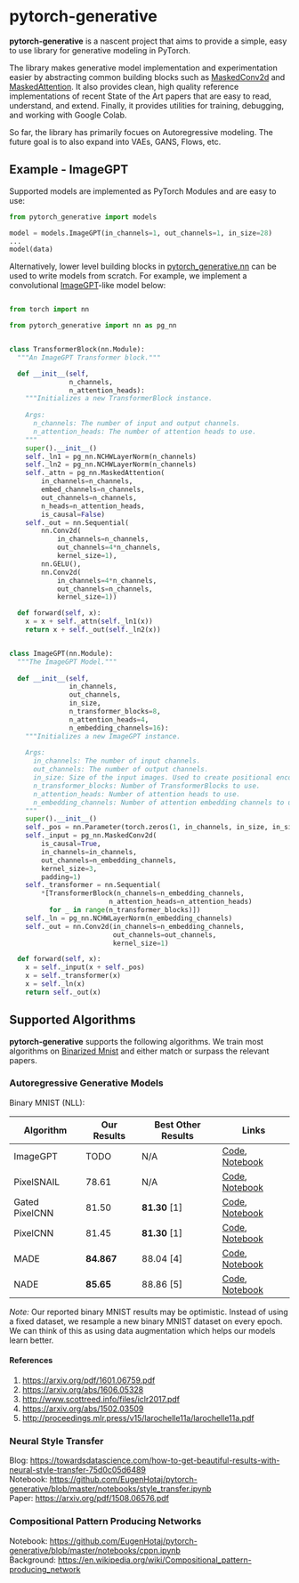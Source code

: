 # pytorch-generative
**pytorch-generative** is a nascent project that aims to provide a simple, easy to use library for generative modeling in PyTorch. 

The library makes generative model implementation and experimentation easier by abstracting common building blocks such as [MaskedConv2d](https://github.com/EugenHotaj/pytorch-generative/blob/master/pytorch_generative/nn.py#L58-L96) and [MaskedAttention](https://github.com/EugenHotaj/pytorch-generative/blob/master/pytorch_generative/nn.py#L99-L175).
It also provides clean, high quality reference implementations of recent State of the Art papers that are easy to read, understand, and extend. 
Finally, it provides utilities for training, debugging, and working with Google Colab.

So far, the library has primarily focues on Autoregressive modeling. The future goal is to also expand into VAEs, GANS, Flows, etc. 

## Example - ImageGPT

Supported models are implemented as PyTorch Modules and are easy to use:

```python
from pytorch_generative import models

model = models.ImageGPT(in_channels=1, out_channels=1, in_size=28)
...
model(data)
```

Alternatively, lower level building blocks in [pytorch_generative.nn](https://github.com/EugenHotaj/pytorch-generative/blob/master/pytorch_generative/nn.py) can be used to write models from scratch. For example, we implement a convolutional [ImageGPT](https://openai.com/blog/image-gpt/)-like model below:

```python

from torch import nn

from pytorch_generative import nn as pg_nn


class TransformerBlock(nn.Module):
  """An ImageGPT Transformer block."""

  def __init__(self, 
               n_channels, 
               n_attention_heads):
    """Initializes a new TransformerBlock instance.
    
    Args:
      n_channels: The number of input and output channels.
      n_attention_heads: The number of attention heads to use.
    """
    super().__init__()
    self._ln1 = pg_nn.NCHWLayerNorm(n_channels)
    self._ln2 = pg_nn.NCHWLayerNorm(n_channels)
    self._attn = pg_nn.MaskedAttention(
        in_channels=n_channels,
        embed_channels=n_channels,
        out_channels=n_channels,
        n_heads=n_attention_heads,
        is_causal=False)
    self._out = nn.Sequential(
        nn.Conv2d(
            in_channels=n_channels, 
            out_channels=4*n_channels, 
            kernel_size=1),
        nn.GELU(),
        nn.Conv2d(
            in_channels=4*n_channels, 
            out_channels=n_channels, 
            kernel_size=1))

  def forward(self, x):
    x = x + self._attn(self._ln1(x))
    return x + self._out(self._ln2(x))


class ImageGPT(nn.Module):
  """The ImageGPT Model."""
  
  def __init__(self,       
               in_channels,
               out_channels,
               in_size,
               n_transformer_blocks=8,
               n_attention_heads=4,
               n_embedding_channels=16):
    """Initializes a new ImageGPT instance.
    
    Args:
      in_channels: The number of input channels.
      out_channels: The number of output channels.
      in_size: Size of the input images. Used to create positional encodings.
      n_transformer_blocks: Number of TransformerBlocks to use.
      n_attention_heads: Number of attention heads to use.
      n_embedding_channels: Number of attention embedding channels to use.
    """
    super().__init__()
    self._pos = nn.Parameter(torch.zeros(1, in_channels, in_size, in_size))
    self._input = pg_nn.MaskedConv2d(
        is_causal=True,
        in_channels=in_channels,
        out_channels=n_embedding_channels,
        kernel_size=3,
        padding=1)
    self._transformer = nn.Sequential(
        *[TransformerBlock(n_channels=n_embedding_channels,
                         n_attention_heads=n_attention_heads)
          for _ in range(n_transformer_blocks)])
    self._ln = pg_nn.NCHWLayerNorm(n_embedding_channels)
    self._out = nn.Conv2d(in_channels=n_embedding_channels,
                          out_channels=out_channels,
                          kernel_size=1)

  def forward(self, x):
    x = self._input(x + self._pos)
    x = self._transformer(x)
    x = self._ln(x)
    return self._out(x)
```

## Supported Algorithms

 **pytorch-generative** supports the following algorithms. 
 We train most algorithms on [Binarized Mnist](https://paperswithcode.com/sota/image-generation-on-binarized-mnist) 
 and either match or surpass the relevant papers.

### Autoregressive Generative Models

Binary MNIST (NLL): 

| Algorithm | Our Results | Best Other Results | Links |
| --- | ---| --- | --- |
| ImageGPT | TODO | N/A | [Code](https://github.com/EugenHotaj/pytorch-generative/blob/master/pytorch_generative/models/image_gpt.py), [Notebook](https://github.com/EugenHotaj/pytorch-generative/blob/master/notebooks/image_gpt.ipynb) |
| PixelSNAIL | 78.61 | N/A | [Code](https://github.com/EugenHotaj/pytorch-generative/blob/master/pytorch_generative/models/pixel_snail.py), [Notebook](https://github.com/EugenHotaj/pytorch-generative/blob/master/notebooks/pixel_snail.ipynb) |
| Gated PixelCNN | 81.50 | **81.30** \[1\] | [Code](https://github.com/EugenHotaj/pytorch-generative/blob/master/pytorch_generative/models/gated_pixel_cnn.py), [Notebook](https://github.com/EugenHotaj/pytorch-generative/blob/master/notebooks/gated_pixel_cnn.ipynb) |
| PixelCNN | 81.45 | **81.30** \[1\] | [Code](), [Notebook](https://github.com/EugenHotaj/pytorch-generative/blob/master/notebooks/pixel_cnn.ipynb) |
| MADE | **84.867** | 88.04 \[4\]| [Code](https://github.com/EugenHotaj/pytorch-generative/blob/master/pytorch_generative/models/made.py), [Notebook](https://github.com/EugenHotaj/pytorch-generative/blob/master/notebooks/MADE.ipynb) |
| NADE | **85.65** | 88.86 \[5\] | [Code](https://github.com/EugenHotaj/pytorch-generative/blob/master/pytorch_generative/models/nade.py), [Notebook](https://github.com/EugenHotaj/pytorch-generative/blob/master/notebooks/NADE.ipynb) |

*Note:* Our reported binary MNIST results may be optimistic. Instead of using a fixed dataset, we resample a new binary MNIST dataset on every epoch. We can think of this as using data augmentation which helps our models learn better.

#### References

1. https://arxiv.org/pdf/1601.06759.pdf 
1. https://arxiv.org/abs/1606.05328
1. http://www.scottreed.info/files/iclr2017.pdf
1. https://arxiv.org/abs/1502.03509 
1. http://proceedings.mlr.press/v15/larochelle11a/larochelle11a.pdf

### Neural Style Transfer
Blog: https://towardsdatascience.com/how-to-get-beautiful-results-with-neural-style-transfer-75d0c05d6489 <br>
Notebook: https://github.com/EugenHotaj/pytorch-generative/blob/master/notebooks/style_transfer.ipynb <br>
Paper: https://arxiv.org/pdf/1508.06576.pdf

### Compositional Pattern Producing Networks
Notebook: https://github.com/EugenHotaj/pytorch-generative/blob/master/notebooks/cppn.ipynb <br>
Background: https://en.wikipedia.org/wiki/Compositional_pattern-producing_network
